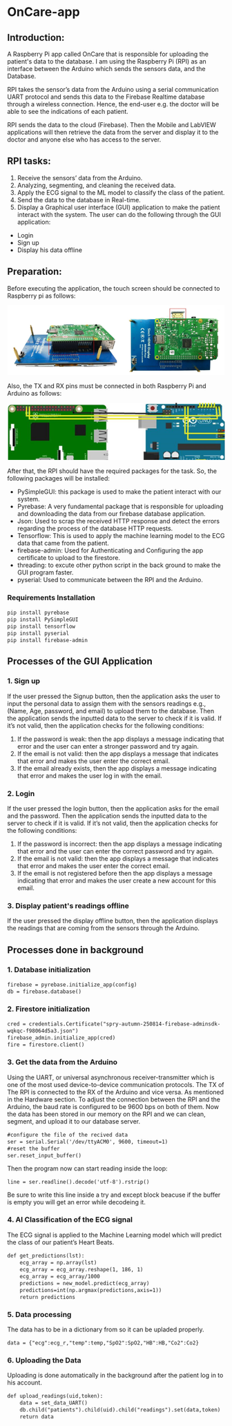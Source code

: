 # OnCare-app

## Introduction:

A Raspberry Pi app called OnCare that is responsible for uploading the patient's data to the database.
I am using the Raspberry Pi (RPI) as an interface between the Arduino which sends the sensors data, and the Database.

RPI takes the sensor’s data from the Arduino using a serial communication UART protocol and sends this data to the Firebase Realtime database through a wireless connection. Hence, the end-user e.g. the doctor will be able to see the indications of each patient.

RPI sends the data to the cloud (Firebase). Then the Mobile and LabVIEW applications will then retrieve the data from the server and display it to the doctor and anyone else who has access to the server.

## RPI tasks:
 1.   Receive the sensors’ data from the Arduino.
 2.   Analyzing, segmenting, and cleaning the received data.
 3.   Apply the ECG signal to the ML model to classify the class of the patient.
 4.   Send the data to the database in Real-time.
 5.   Display a Graphical user interface (GUI) application to make the patient interact with the system. 
 The user can do the following through the GUI application:
- Login 
- Sign up	
- Display his data offline

## Preparation:
Before executing the application, the touch screen should be connected to Raspberry pi as follows:

![Toch Screen Connection](6-6/assets/images/screenconnection.PNG)

Also, the TX and RX pins must be connected in both Raspberry Pi and Arduino as follows:

![Hardware Connection](6-6/assets/images/Ard_RPI.PNG)


After that, the RPI should have the required packages for the task. So, the following packages will be installed:
- PySimpleGUI: this package is used to make the patient interact with our system.
- Pyrebase: A very fundamental package that is responsible for uploading and downloading the data from our firebase database application.
- Json: Used to scrap the received HTTP response and detect the errors regarding the process of the database HTTP requests.
- Tensorflow: This is used to apply the machine learning model to the ECG data that came from the patient. 
- firebase-admin: Used for Authenticating and Configuring the app certificate to upload to the firestore.
- threading: to excute other python script in the back ground to make the GUI program faster.
- pyserial: Used to communicate between the RPI and the Arduino.

### Requirements Installation
```
pip install pyrebase
pip install PySimpleGUI
pip install tensorflow
pip install pyserial
pip install firebase-admin
```

## Processes of the GUI Application 
### 1. Sign up 
If the user pressed the Signup button, then the application asks the user to input the personal data to assign them with the sensors readings e.g., (Name, Age, password, and email) to upload them to the database. Then the application sends the inputted data to the server to check if it is valid. If it’s not valid, then the application checks for the following conditions:
1. If the password is weak: then the app displays a message indicating that error and the user can enter a stronger password and try again.
2. If the email is not valid: then the app displays a message that indicates that error and makes the user enter the correct email.
3. If the email already exists, then the app displays a message indicating that error and makes the user log in with the email.
### 2. Login 
If the user pressed the login button, then the application asks for the email and the password. Then the application sends the inputted data to the server to check if it is valid. If it’s not valid, then the application checks for the following conditions:
1. If the password is incorrect: then the app displays a message indicating that error and the user can enter the correct password and try again.
2. If the email is not valid: then the app displays a message that indicates that error and makes the user enter the correct email.
3. If the email is not registered before then the app displays a message indicating that error and makes the user create a new account for this email.
### 3. Display patient's readings offline 
If the user pressed the display offline button, then the application displays the readings that are coming from the sensors through the Arduino.
## Processes done in background 
### 1. Database initialization
```
firebase = pyrebase.initialize_app(config)
db = firebase.database()
```
### 2. Firestore initialization
```
cred = credentials.Certificate("spry-autumn-250814-firebase-adminsdk-wqkqc-f98064d5a3.json")
firebase_admin.initialize_app(cred)
fire = firestore.client()
```
### 3. Get the data from the Arduino
Using the UART, or universal asynchronous receiver-transmitter which is one of the most used device-to-device communication protocols. 
The TX of The RPI is connected to the RX of the Arduino and vice versa. As mentioned in the Hardware section. To adjust the connection between the RPI and the Arduino, the baud rate is configured to be 9600 bps on both of them.
Now the data has been stored in our memory on the RPI and we can clean, segment, and upload it to our database server.
```
#configure the file of the recived data
ser = serial.Serial('/dev/ttyACM0', 9600, timeout=1)
#reset the buffer
ser.reset_input_buffer()
```
Then the program now can start reading inside the loop:
```
line = ser.readline().decode('utf-8').rstrip()
```
Be sure to write this line inside a try and except block beacuse if the buffer is empty you will get an error while decodeing it.

### 4. AI Classification of the ECG signal
The ECG signal is applied to the Machine Learning model which will predict the class of our patient’s Heart Beats.
```
def get_predictions(lst):
    ecg_array = np.array(lst)
    ecg_array = ecg_array.reshape(1, 186, 1)
    ecg_array = ecg_array/1000
    predictions = new_model.predict(ecg_array)
    predictions=int(np.argmax(predictions,axis=1))
    return predictions
```
### 5. Data processing 
The data has to be in a dictionary from so it can be upladed properly.
```
data = {"ecg":ecg_r,"temp":temp,"SpO2":SpO2,"HB":HB,"Co2":Co2}
```
### 6. Uploading the Data 
Uploading is done automatically in the background after the patient log in to his account.
```
def upload_readings(uid,token):
    data = set_data_UART()
    db.child("patients").child(uid).child("readings").set(data,token)
    return data
```




 
